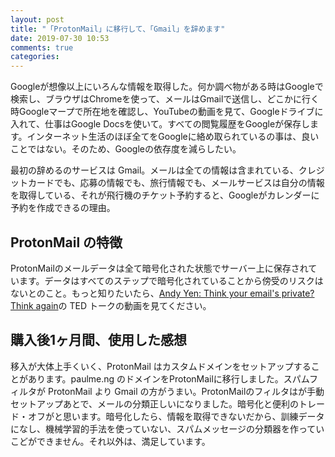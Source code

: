 ```yaml
---
layout: post
title: "「ProtonMail」に移行して、「Gmail」を辞めます"
date: 2019-07-30 10:53 
comments: true
categories: 
---
```


Googleが想像以上にいろんな情報を取得した。何か調べ物がある時はGoogleで検索し、ブラウザはChromeを使って、メールはGmailで送信し、どこかに行く時Googleマープで所在地を確認し、YouTubeの動画を見て、Googleドライブに入れて、仕事はGoogle Docsを使いて。すべての閲覧履歴をGoogleが保存します。インターネット生活のほぼ全てをGoogleに絡め取られているの事は、良いことではない。そのため、Googleの依存度を減らしたい。

最初の辞めるのサービスは Gmail。メールは全ての情報は含まれている、クレジットカードでも、応募の情報でも、旅行情報でも、メールサービスは自分の情報を取得している、それが飛行機のチケット予約すると、Googleがカレンダーに予約を作成できるの理由。

## ProtonMail の特徴

ProtonMailのメールデータは全て暗号化された状態でサーバー上に保存されています。データはすべてのステップで暗号化されていることから傍受のリスクはないとのこと。もっと知りたいたら、[Andy Yen: Think your email's private? Think again](https://www.ted.com/talks/andy_yen_think_your_email_s_private_think_again?language=en)の TED トークの動画を見てください。

## 購入後1ヶ月間、使用した感想

移入が大体上手くいく、ProtonMail はカスタムドメインをセットアップすることがあります。paulme.ng のドメインをProtonMailに移行しました。スパムフィルタが ProtonMail より Gmail の方がうまい。ProtonMailのフィルタはが手動セットアップあとで、メールの分類正しいになりました。暗号化と便利のトレード・オフがと思います。暗号化したら、情報を取得できないだから、訓練データになし、機械学習的手法を使っていない、スパムメッセージの分類器を作っていこどができません。それ以外は、満足しています。

